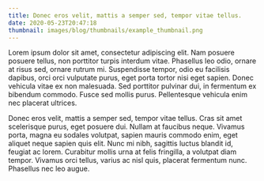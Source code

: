 ```yaml
---
title: Donec eros velit, mattis a semper sed, tempor vitae tellus. 
date: 2020-05-23T20:47:18
thumbnail: images/blog/thumbnails/example_thumbnail.png
---
```


Lorem ipsum dolor sit amet, consectetur adipiscing elit. Nam posuere posuere tellus, non porttitor turpis interdum vitae. Phasellus leo odio, ornare at risus sed, ornare rutrum mi. Suspendisse tempor, odio eu facilisis dapibus, orci orci vulputate purus, eget porta tortor nisi eget sapien. Donec vehicula vitae ex non malesuada. Sed porttitor pulvinar dui, in fermentum ex bibendum commodo. Fusce sed mollis purus. Pellentesque vehicula enim nec placerat ultrices.
<!--more-->
Donec eros velit, mattis a semper sed, tempor vitae tellus. Cras sit amet scelerisque purus, eget posuere dui. Nullam at faucibus neque. Vivamus porta, magna eu sodales volutpat, sapien mauris commodo enim, eget aliquet neque sapien quis elit. Nunc mi nibh, sagittis luctus blandit id, feugiat ac lorem. Curabitur mollis urna at felis fringilla, a volutpat diam tempor. Vivamus orci tellus, varius ac nisl quis, placerat fermentum nunc. Phasellus nec leo augue.